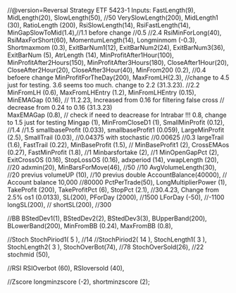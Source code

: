 //@version=Reversal Strategy ETF 5423-1
Inputs:
FastLength(9),
MidLength(20),
SlowLength(50), //50
VerySlowLength(200),
MidLength1 (30),
RatioLength (200),
RsiSlowLength(14),
RsiFastLength(14),
MinGapSlowToMid(1.4),//1.1 before change //0.5 //2.4
RsiMinForLong(40),
RsiMaxForShort(60),
MomentumLength(14),
Longminmom (-0.3),
Shortmaxmom (0.3),
ExitBarNum1(12),
ExitBarNum2(24),
ExitBarNum3(36),
ExitBarNum (5),
AtrLength (14),
MinProfitAfter1Hour(100),
MinProfitAfter2Hours(150),
MinProfitAfter3Hours(180),
CloseAfter1Hour(20),
CloseAfter2Hour(20),
CloseAfter3Hour(40),
MinFrom200 (0.2), //0.4 befoere change
MinProfitForTheDay(200),
MaxFromLH(2.3), //change to 4.5 just for testing. 3.6 seems too much. change to 2.2 (31.3.23). //2.2
MinFromLH (0.6),
MaxFromLHEntry (1.2),
MinFromLHEntry (0.15),
MinEMAGap (0.16), // 11.2.23, Increased from 0.16 for filtering false cross // decrease from 0.24 to 0.16 (31.3.23)           
MaxEMAGap (0.8), // check if need to deacrease for Intrabar !!!  0.8, change to 1.5 just for testing
Mingap (1),
MinFromCloseD1 (1),
SmallMinProfit (0.12), //1.4 //1.5
smallbaseProfit (0.033),
smallbaseProfit1 (0.059),
LargeMinProfit (2.5),
SmallTrail (0.03), //0.04375 with stochastic //0.00625 //0.3
largeTrail (1.6),
FastTrail (0.22),
MinBaseProfit (1.5), //
MinBaseProfit1 (2), 
CrossEMAos (0.27),
FastMinProfit (1.8), //1
Minbarsfortake (2), //1
MinOpenGapPct (2),
ExitCrossOS (0.16),
StopLossOS (0.16),
adxperiod (14),
vwapLength (20), //20
adxmin(20),
MinBarsForMove(46), //50 //10
AvgVolumeLength(30), //20 previus
volumeUP (10), //10 previus
double AccountBalance(40000), // Account balance 10,000 //80000
PctPerTrade(50),
LongMultiplierPower (1),
TakeProfit (200),
TakeProfitPct (6),
StopPct (2.1), //30.4.23, Change from 2.5% 
os1 (0.0133),
SL(200),
PForDay (2000), //1500
LForDay (-50), //-1100
longSL(200), //
shortSL(200), //300


//BB
BStedDev1(1),
BStedDev2(2),
BStedDev3(3),
BUpperBand(200),
BLowerBand(200),
MinFromBB (0.24),
MaxFromBB (0.8),


//Stoch
StochPiriod1( 5 ), //14
//StochPiriod2( 14 ),
StochLength1( 3 ), 
StochLength2( 3 ),
StochOverBot(74), //78
StochOverSold(26), //22
stochmid (50),


//RSI
RSIOverbot (60),
RSIoversold (40),

//Zscore
longminzscore (-2),
shortminzscore (2);
